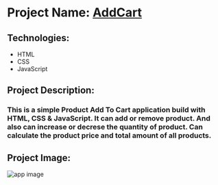 # Project Name: [AddCart](https://addcartjs.netlify.app)

## Technologies:
- HTML
- CSS
- JavaScript

## Project Description:
### This is a simple Product Add To Cart application build with HTML, CSS & JavaScript. It can add or remove product. And also can increase or decrese the quantity of product. Can calculate the product price and total amount of all products.

## Project Image:
![app image](https://i.ibb.co/qnMYCTF/Screenshot-564.png)

